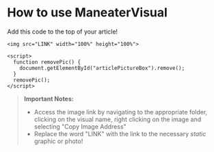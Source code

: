 # How to use ManeaterVisual
Add this code to the top of your article!

```
<img src="LINK" width="100%" height="100%">

<script>
  function removePic() {
    document.getElementById("articlePictureBox").remove();
  }
  removePic();
</script>
```

> **Important Notes:**
> - Access the image link by navigating to the appropriate folder, clicking on the visual name, right clicking on the image and selecting "Copy Image Address"
> - Replace the word "LINK" with the link to the necessary *static* graphic or photo!


